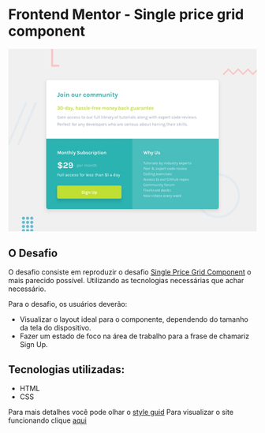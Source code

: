 # Frontend Mentor - Single price grid component

![Design preview for the Single price grid component coding challenge](./design/desktop-preview.jpg)

## O Desafio

O desafio consiste em reproduzir o desafio [Single Price Grid Component](https://www.frontendmentor.io/challenges/single-price-grid-component-5ce41129d0ff452fec5abbbc) o mais parecido possível. Utilizando as tecnologias necessárias que achar necessário.

Para o desafio, os usuários deverão:

- Visualizar o layout ideal para o componente, dependendo do tamanho da tela do dispositivo.
- Fazer um estado de foco na área de trabalho para a frase de chamariz Sign Up.

## Tecnologias utilizadas:

- HTML
- CSS

Para mais detalhes você pode olhar o [style guid](style-guide.md)
Para visualizar o site funcionando clique [aqui](https://single-price-grid-component-henna-delta.vercel.app/)
